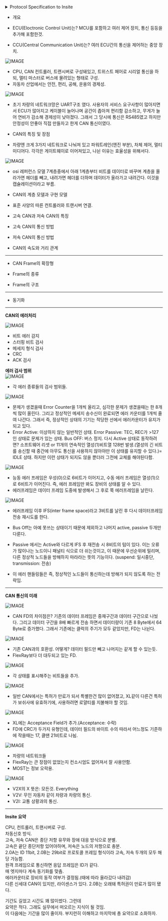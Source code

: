 <details><summary>Protocol Specification to Insite</summary>  
  
  * Broadcast address 란? 네트워크에 연결된 모든 노드에게 전송하는 주소. 예로 특정 ID를 필터링 하지않고 모든 노드가 수신하게 설계한다면 이 ID는 브로드캐스트 주소다.(물리적인 브로드캐스트는 없다.)  
  
  
</details>  
  
* 개요  
  
* ECU(Eloctronic Control Unit)는? MCU를 포함하고 여러 제어 장치, 통신 등등을 추가해 포함한것.  
* CCU(Central Communication Unit)는? 여러 ECU간의 통신을 제어하는 중앙 장치.  
  
![IMAGE](https://raw.githubusercontent.com/nogi-bot/resources/main/starpolar/images/35422405-cbef-4390-9704-df63685de76f-image.png)  
* CPU, CAN 컨트롤러, 트랜시버로 구성돼있고, 트위스트 페어로 시리얼 통신을 하되, 멀티 마스터로 버스에 물려있는 형태로 구성.  
* 자동차 산업에서는 안전, 편리, 공해, 운용의 경제성.  
  
![IMAGE](https://raw.githubusercontent.com/nogi-bot/resources/main/starpolar/images/7a76c5e1-25c6-44ae-b3ad-78203bbb66d8-image.png)  
* 초기 차량의 네트워크망은 UART구조 였다. 사용자의 서비스 요구사항이 많아지면서 ECU가 많아지고 케이블이 늘어나며 공간이 좁아져 편리함 감소하고, 무게가 늘어 연비가 감소해 경제성이 낮아졌다. 그래서 그 당시에 통신은 RS485였고 하지만 안정성이 안좋아 직접 만들자고 한게 CAN 통신이였다.  
  
* CAN의 특징 및 장점  
  
* 차량엔 크게 3가지 네트워크로 나눠져 있고 파워트레인(엔진 부분), 차체 제어, 멀티미디어다. 각각은 게이트웨이로 이어져있고, 나뉜 이유는 효율성을 위해서다.  
  
![IMAGE](https://raw.githubusercontent.com/nogi-bot/resources/main/starpolar/images/37d3a52e-1090-4096-912e-30d00a415ee5-image.png)  
* osi 레퍼런스 모델 7계층중에서 아래 1계층부터 비트를 데이터로 바꾸며 계층을 올라가면 헤더를 빼고, 내려가면 헤더를 더하며 데이터가 올라가고 내려간다. 이것을 캡슐레이션이라고 부름.  
* CAN의 계층 모델과 구현 모델  
  
* 표준 사양의 따른 컨트롤러와 트랜시버 연결.  
  
* 고속 CAN과 저속 CAN의 특징  
  
* 고속 CAN의 통신 방법  
  
  
* 저속 CAN의 통신 방법  
  
* CAN의 속도와 거리 관계  
---  
* CAN Frame의 확장형  
* Frame의 종류  
  
* Frame의 구조  
  
---  
* 동기화  
---  
**CAN의 에러처리**  
  
![IMAGE](https://raw.githubusercontent.com/nogi-bot/resources/main/starpolar/images/11ed5fca-2110-4ae0-b5f8-a156ede9b72d-image.png)  
* 비트 에러 감지  
* 스터핑 비트 검사  
* 메세지 형식 검사  
* CRC  
* ACK 검사  
  
**에러 검사 범위**  
![IMAGE](https://raw.githubusercontent.com/nogi-bot/resources/main/starpolar/images/46d9f674-6e58-4c0f-81f4-24936d8b06b8-image.png)  
* 각 에러 종류들의 검사 범위들.  
  
![IMAGE](https://raw.githubusercontent.com/nogi-bot/resources/main/starpolar/images/01b2a091-0ef7-4928-a880-f70368b7e872-image.png)  
* 문제가 생겼을때 Error Counter을 1개씩 올리고, 심각한 문제가 생겼을때는 한 8개씩 많이 올린다. 그리고 정상적인 메세지 송수신이 완료되면 에러 카운터를 1개씩 줄여 나간다. 그래서  즉, 정상적인 상태의 기기는 적당한 선에서 에러카운터가 유지가 되고 있다.  
* Error Active: 이상하지 않는 일반적인 상태. Error Passive: TEC, REC가 >127 인 상태로 문제가 있는 상태. Bus OFF: 버스 정지. 다시 Active 상태로 동작하려면? 소프트웨어 리셋 or  11개의 연속적인 열성(1)비트열 128번 발생.(열성의 긴 비트를 송신할 때 중간에 아무도 통신을 사용하지 않아야만 이 상태를 유지할 수 있다.)= IDLE 상태. 하지만 이런 상태가 되지도 않을 뿐더러 그전에 교체를 해야된다함.  
  
![IMAGE](https://raw.githubusercontent.com/nogi-bot/resources/main/starpolar/images/3d45a733-75e2-4630-94ce-11f8e785ce4e-image.png)  
* 능동 에러 프레임은 우성(0)으로 6비트가 이어지고, 수동 에러 프레임은 열성(1)으로 6비트가 이어진다. 즉, 에러 프레임만 봐도 장비의 상태를 알 수 있다.  
* 에러프레임은 데이터 프레임 도중에 발생해서 그 후로 쭉 에러프레임을 날린다.  
  
![IMAGE](https://raw.githubusercontent.com/nogi-bot/resources/main/starpolar/images/39e0b926-6477-44a8-9304-c4c82e29b282-image.png)  
* 에러프레임 이후 IFS(inter frame space)라고 3비트를 날린 후 다시 데이터프레임 전송 재시도를 한다.  
* Bus Off는 아예 못쓰는 상태이기 때문에 제외하고 나머지 active, passive 두개만 다룬다.  
* Passive 에서는 Active와 다르게 IFS 후 재전송 시 8비트의 텀이 있다. 이는 오류가 많이나는 노드이니 패널티 식으로 더 쉬는것이고, 이 때문에 우선순위에 밀리며, 다른 정상적 노드들을 방해하지 마라라는 뜻의 기능이다. (suspend: 일시중단, transmission: 전송)  
  
* 이 에러 핸들링들은 즉, 정상적인 노드들이 통신하는데 방해가 되지 않도록 하는 전략임.  
  
---  
**CAN 통신의 미래**  
  
![IMAGE](https://raw.githubusercontent.com/nogi-bot/resources/main/starpolar/images/29b373ea-63ec-4825-8d17-39ed80d6ea27-image.png)  
* CAN FD의 차이점은? 기존의 데이터 프레임은 중재구간과 데이터 구간으로 나눴다. 그리고 데이터 구간을 8배 빠르게 전송 하면서 데이터량이 기존 8 Byte에서 64 Byte로 증가했다. 그래서 기존에는 클럭의 주기가 모두 같았지만, FD는 나뉜다.  
  
![IMAGE](https://raw.githubusercontent.com/nogi-bot/resources/main/starpolar/images/2a38a894-492d-4134-820e-49ebf5036eed-image.png)  
* 기존 CAN과의 호환성. 어떻게? 데이터 필드만 빼고 나머지는 같게 할 수 있는듯.  
* FlexRay보다 더 대두되고 있는 FD.  
  
![IMAGE](https://raw.githubusercontent.com/nogi-bot/resources/main/starpolar/images/e7a9e825-664f-4a11-94fc-a94cc1e7f426-image.png)  
* 각 상태를 표시해주는 비트들을 추가.  
  
![IMAGE](https://raw.githubusercontent.com/nogi-bot/resources/main/starpolar/images/8ee29f47-2080-4fc1-af9d-cfc4b1704c86-image.png)  
* 일반 CAN에서는 특허가 만료가 되서 특별한건 많이 없어졌고, XL같이 다른건 특허가 보쉬사에 유효하기에, 사용하려면 로얄티를 지불해야 할 것임.  
  
![IMAGE](https://raw.githubusercontent.com/nogi-bot/resources/main/starpolar/images/9c698031-5088-4a20-9f13-65a15f5197d4-image.png)  
* XL에는 Acceptance Field가 추가.(Acceptance: 수락)  
* FD에 CRC가 두가지 유형인데, 데이터 필드의 바이트 수의 따라서 어느정도 기준하에 작을때는 17, 클땐 21비트로 나뉨.  
  
![IMAGE](https://raw.githubusercontent.com/nogi-bot/resources/main/starpolar/images/24bae98e-90d5-4a62-9296-c1f334c8dc03-image.png)  
* 차량의 네트워크들  
* FlexRay는 큰 장점이 없었는지 컨소시엄도 없어져서 잘 사용안함.  
* MOST는 정보 오락용.  
  
![IMAGE](https://raw.githubusercontent.com/nogi-bot/resources/main/starpolar/images/16d6b0a6-9f91-411d-8e57-f6b916a30a0d-image.png)  
* V2X의 X 뜻은: 모든것. Everything  
* V2V: 무인 자동차 같이 차량과 차량의 통신.  
* V2I: 교통 상황과의 통신.  
  
---  
**Insite 요약**  
  
CPU, 컨트롤러, 트랜시버로 구성.  
차동신호 방식.  
고속, 저속 CAN은 종단 저항 유무와 장애 대응 방식으로 분별.  
고속은 끝단 종단저항 있어야하며, 저속은 노드의 저항으로 충분.  
2.0A는 ID 11bit, 2.0B는 29bit로 프로토콜 프레임 형식이라 고속, 저속 두개의 모두 해당 가능함.  
원격 프레임으로 통신하면 응답 프레임은 ID가 같다.  
매 엣지마다 계속 동기화를 맞춤.  
에러카운터로 장비의 동작 여부가 결정됨.(때에 따라 올라갔다 내려감)  
다른 신세대 CAN이 있지만, 라이센스가 있다. 2.0B는 오래돼 특허권이 만료가 많이 됐다.  
  
기간도 길었고 시간도 꽤 많이썼다. 그런데  
요약은 적다. 그래도 실무에서 떠오르는 지식이 될 것임.  
이 다음에는 기간을 많이 줄이자. 부지런히 이해하고 마지막에 총 요약으로 소화하자.  

